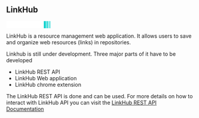 ## LinkHub
<img src="resources/logos/nlh-logo-package/svg/logo-no-background.svg" align="left" alt="nsclinkhub logo" width="120"> <br>


LinkHub is a resource management web application. It allows users to save and organize web resources (links) in repositories.      

Linkhub is still under development. Three major parts of it have to be developed  
* LinkHub REST API 
* LinkHub Web application
* LinkHub chrome extension

The LinkHub REST API is done and can be used. For more details on how to interact with LinkHub API you can visit the <a href=https://documenter.getpostman.com/view/29464988/2s9YXiaMvk>LinkHub REST API Documentation</a>
